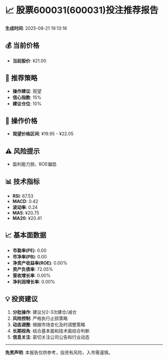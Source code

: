 # 📈 股票600031(600031)投注推荐报告

**生成时间**: 2025-08-21 19:13:16

## 💰 当前价格
- **当前股价**: ¥21.00

## 🎯 推荐策略
- **操作建议**: 观望
- **信心指数**: 15%
- **建议仓位**: 10%

## 💸 操作价格
- **观望价格区间**: ¥19.95 - ¥22.05

## ⚠️ 风险提示
- 盈利能力弱，ROE偏低

## 📊 技术指标
- **RSI**: 67.53
- **MACD**: 0.42
- **波动率**: 0.24
- **MA5**: ¥20.75
- **MA20**: ¥20.41

## 📈 基本面数据
- **市盈率(PE)**: 0.00
- **市净率(PB)**: 0.00
- **净资产收益率(ROE)**: 0.00%
- **资产负债率**: 72.05%
- **营收增长率**: 0.00%
- **净利润增长率**: 0.00%

## 💡 投资建议
1. **分批操作**: 建议分2-3次建仓/减仓
2. **风险控制**: 严格执行止损策略
3. **动态调整**: 根据市场变化及时调整策略
4. **长期视角**: 结合基本面和技术面综合判断
5. **信息关注**: 密切关注公司公告和行业动态

---
**免责声明**: 本报告仅供参考，投资有风险，入市需谨慎。
